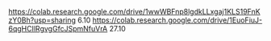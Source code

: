 https://colab.research.google.com/drive/1wwWBFnp8lgdkLLxgaj1KLS19FnKzY0Bh?usp=sharing   6.10
https://colab.research.google.com/drive/1EuoFiuJ-6qgHCIlRgvgGfcJSpmNfuVrA 27.10
